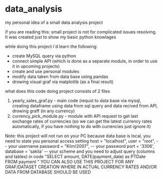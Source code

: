 # data_analysis
my personal idea of a small data analysis project 

if you are reading this: small project is not for complicated issues resolving. It was created just to show my basic python knowlages 

while doing this project i`d learn the following: 
-  create MySQL query via python 
-  connect simple API (which is done as a  separate module, in order to use it in upcoming projects)
-  create and use personal modules
-  modify data taken from data base using pandas
-  drowing visual graf via matplotlib (as a final result)

what does this code doing
project consists of 2 files
1. yearly_sales_graf.py - main code (requst to data base via mysql, creating dataframe using data from sql query and data recived from API, drowing graff (in any currency)
2. currency_pick_module.py - module with API request to get last exchange rates of currencies (so we can get the latest currency rates automatically, if you have nothing to do with currencies just ignore it) 

Note: this project will not run on your PC because data base is local, you need to state you personal access setting
    host = "localhost",
    user = "root",          -- your username
    password = "Klim!2007", -- your password
    port = '3306', 
    database = 'sakila' -- your scheme
and you need to adjust query (columns and tables) in code 
"SELECT amount, DATE(payment_date) as PTDate FROM payment " 
YOU CAN ALSO USE THIS PROJECT FOR ANY GRAF/DATASET CREATION  WHERE IN  ACTUAL CURRENCY RATES AND/OR DATA FROM DATABASE SHOULD BE USED 
